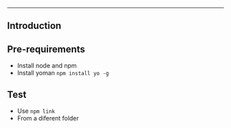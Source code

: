 ---

## Introduction


## Pre-requirements

+ Install node and npm
+ Install yoman `npm install yo -g`

## Test

+ Use `npm link`
+ From a diferent folder

